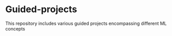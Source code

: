 # Guided-projects

This repository includes various guided projects encompassing different ML concepts

